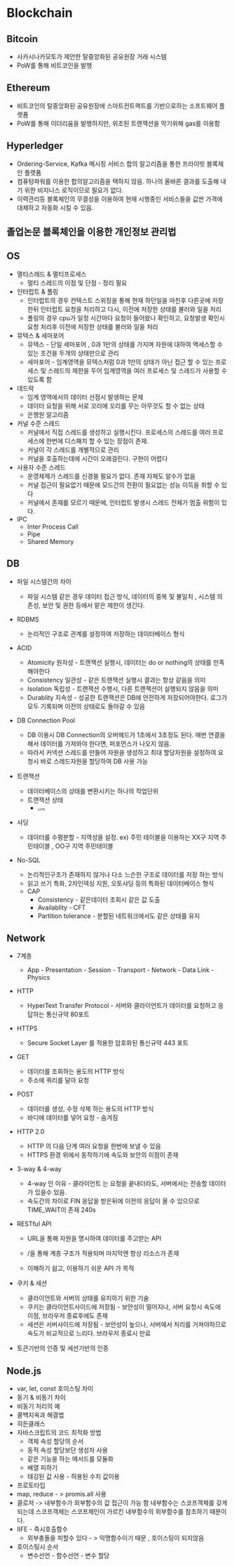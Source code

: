 # Blockchain

## Bitcoin

- 사카시나카모토가 제안한 탈중앙화된 공유원장 거래 시스템
- PoW를 통해 비트코인을 발행

## Ethereum

- 비트코인의 탈중앙화된 공유원장에 스마트컨트랙트를 기반으로하는 소프트웨어 플랫폼
- PoW를 통해 이더리움을 발행하지만, 위조된 트랜잭션을 막기위해 gas를 이용함

## Hyperledger

- Ordering-Service, Kafka 메시징 서비스 합의 알고리즘을 통한 프라이빗 블록체인 플랫폼
- 컴퓨텅파워를 이용한 합의알고리즘을 택하지 않음. 하나의 올바른 결과를 도출해 내기 위한 비지니스 로직이므로 필요가 없다.
- 이력관리등 블록체인의 무결성을 이용하여 현재 시행중인 서비스들을 값싼 가격에 대체하고 자동화 시킬 수 있음.

## 졸업논문 블록체인을 이용한 개인정보 관리법



## OS

- 멀티스레드 & 멀티프로세스
  - 멀티 스레드의 이점 및 단점 - 정리 필요
- 인터럽트 & 폴링
  - 인터럽트의 경우 컨텍스트 스위칭을 통해 현재 하던일을 마친후 다른곳에 저장한뒤 인터럽트 요청을 처리하고 다시, 이전에 저장한 상태를 불러와 일을 처리
  - 폴링의 경우 cpu가 일정 시간마다 요청이 들어왔나 확인하고, 요청발생 확인시 요청 처리후 이전에 저장한 상태를 불러와 일을 처리
- 뮤텍스 & 세마포어
  - 뮤텍스 - 단일 세마포어 , 0과 1만의 상태를 가지며 자원에 대하여 액세스할 수 있는 조건을 두개의 상태만으로 관리
  - 세마포어 - 임계영역을 뮤텍스처럼 0과 1만의 상태가 아닌 접근 할 수 있는 프로세스 및 스레드의 제한을 두어 임계영역을 여러 프로세스 및 스레드가 사용할 수 있도록 함
- 데드락
  - 임계 영역에서의 데이터 선점시 발생하는 문제
  - 데이터 요청을 위해 서로 꼬리에 꼬리를 무는 아무것도 할 수 없는 상태
  - 은행원 알고리즘
- 커널 수준 스레드 
  - 커널에서 직접 스레드를 생성하고 실행시킨다. 프로세스의 스레드를 여러 프로세스에 한번에 디스패치 할 수 있는 장점이 존재.
  - 커널이 각 스레드를 개별적으로 관리
  - 커널을 호출하는데에 시간이 오래걸린다. 구현이 어렵다
- 사용자 수준 스레드
  - 운영체제가 스레드를 신경쓸 필요가 없다. 존재 자체도 알수가 없음
  - 커널 접근이 필요없기 때문에 모드간의 전환이 필요없는 성능 이득을 취할 수 있다
  - 커널에서 존재를 모르기 때문에, 인터럽트 발생시 스레드 전체가 멈출 위험이 있다.
- IPC
  - Inter Process Call
  - Pipe
  - Shared Memory

## DB

- 파일 시스템간의 차이
  - 파일 시스템 같은 경우 데이터 접근 방식, 데이터의 중복 및 불일치 , 시스템 의존성, 보안 및 권한 등에서 맡은 제한이 생긴다.
- RDBMS
  - 논리적인 구조로 관계를 설정하여 저장하는 데이터베이스 형식
- ACID
  - Atomicity 원자성 - 트랜잭션 실행시, 데이터는 do or nothing의 상태를 만족해야한다
  - Consistency 일관성 - 같은 트랜잭션 실행시 결과는 항상 같음을 의미
  - Isolation 독립성 - 트랜잭션 수행시, 다른 트랜잭션이 실행되지 않음을 의미
  - Durablity 지속성 - 성공한 트랜잭션은 DB에 안전하게 저장되어야한다. 로그가 모두 기록되며 이전의 상태로도 돌아갈 수 있음
- DB Connection Pool
  - DB 이용시 DB Connection의 오버헤드가 1초에서 3초정도 된다. 매번 연결을해서 데이터를 가져와야 한다면, 퍼포먼스가 나오지 않음.
  - 따라서 커넥션 스레드를 만들어 자원을 생성하고 최대 할당자원을 설정하여 요청시 바로 스레드자원을 할당하여 DB 사용 가능
- 트랜잭션
  - 데이터베이스의 상태를 변환시키는 하나의 작업단위
  - 트랜잭션 상태
    - <img src="https://github.com/WeareSoft/tech-interview/raw/master/contents/images/transaction-status.png" alt="img" style="zoom:40%;" />

- 샤딩
  - 데이터를 수평분할 - 지역성을 설정. ex) 주민 테이블을 이용하는 XX구 지역 주민테이블 , OO구 지역 주민테이블
- No-SQL
  - 논리적인구조가 존재하지 않거나 다소 느슨한 구조로 데이터를 저장 하는 방식
  - 읽고 쓰기 특화, 2차인덱싱 지원, 오토샤딩 등의 특화된 데이터베이스 형식
  - CAP
    - Consistency - 같은데이터 조회시 같은 값 도출
    - Availablity - CFT
    - Partition tolerance - 분할된 네트워크에서도 같은 상태를 유지

## Network

- 7계층 

  - App - Presentation - Session - Transport - Network - Data Link - Physics

- HTTP

  - HyperText Transfer Protocol - 서버와 클라이언트가 데이터를 요청하고 응답하는 통신규약 80포트

- HTTPS

  - Secure Socket Layer 를 적용한 암호화된 통신규약 443 포트

- GET

  - 데이터를 조회하는 용도의 HTTP 방식
  - 주소에 쿼리를 달아 요청

- POST

  - 데이터를 생성, 수정 삭제 하는 용도의 HTTP 방식
  - 바디에 데이터를 넣어 요청 - 숨겨짐

- HTTP 2.0

  - HTTP 의 다음 단계 여러 요청을 한번에 보낼 수 있음
  - HTTPS 환경 위에서 동작하기에 속도와 보안의 이점이 존재

- 3-way & 4-way

  - 4-way 인 이유 - 클라이언트 는 요청을 끝내더라도, 서버에서는 전송할 데이터가 있을수 있음. 
  - 속도간의 차이로 FIN 응답을 받은뒤에 이전의 응답이 올 수 있으므로 TIME_WAIT이 존재 240s

- RESTful API

  - URL을 통해 자원을 명시하여 데이터를 주고받는 API
  - /을 통해 계층 구조가 적용되며 마지막엔 항상 리소스가 존재

  - 이해하기 쉽고, 이용하기 쉬운 API 가 목적

- 쿠키 & 세션

  - 클라이언트와 서버의 상태를 유지하기 위한 기술
  - 쿠키는 클라이언트사이드에 저장됨 - 보안성이 떨어지나, 서버 요청시 속도에 이점, 브라우저 종료후에도 존재
  - 세션은 서버사이드에 저장됨 - 보안성이 높으나, 서버에서 처리를 거쳐야하므로 속도가 비교적으로 느리다. 브라우저 종료시 만료

- 토큰기반의 인증 및 세션기반의 인증

## Node.js

- var, let, const 호이스팅 차이
- 동기 & 비동기 차이
- 비동기 처리의 예
- 콜백지옥과 해결법
- 히든클래스
- 자바스크립트의 코드 최적화 방법
  - 객체 속성 할당의 순서
  - 동적 속성 할당보단 생성자 사용
  - 같은 기능을 하는 메서드를 모듈화
  - 배열 피하기
  - 태깅된 값 사용 - 허용된 수치 값이용
- 프로토타입
- map, reduce - > promis.all 사용
- 클로저 -> 내부함수가 외부함수의 값 접근이 가능 함 내부함수는 스코프객체를 갖게되는데 스코프객체는 스코프체인이 가르킨 내부함수의 외부함수를 참조하기 때문이다.
- IIFE - 즉시호출함수 
  - 외부충돌을 피할수 있다 - > 익명함수이기 때문 , 호이스팅이 되지않음
- 호이스팅시 순서
  - 변수선언 - 함수선언 - 변수 할당





